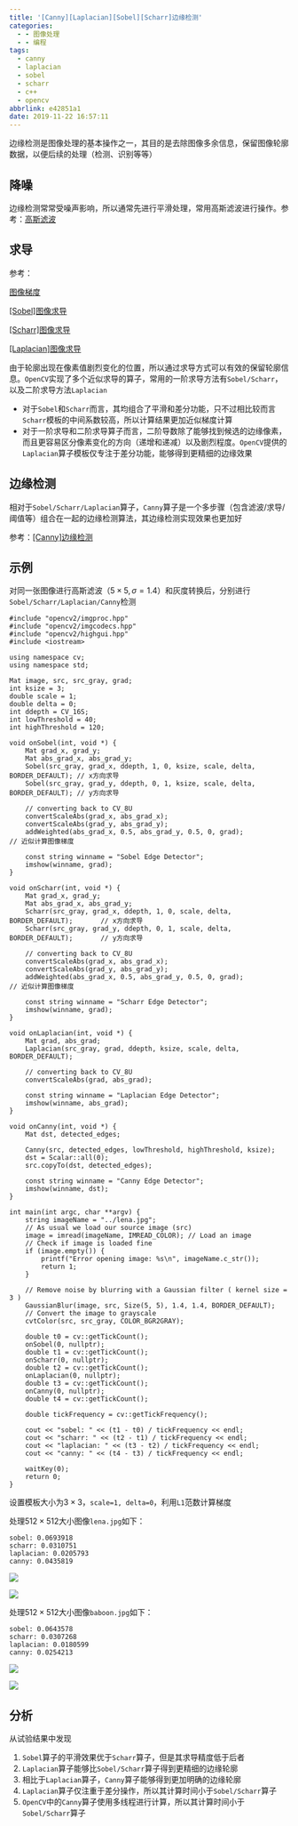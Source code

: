 ```yaml
---
title: '[Canny][Laplacian][Sobel][Scharr]边缘检测'
categories:
  - - 图像处理
  - - 编程
tags:
  - canny
  - laplacian
  - sobel
  - scharr
  - c++
  - opencv
abbrlink: e42851a1
date: 2019-11-22 16:57:11
---
```


边缘检测是图像处理的基本操作之一，其目的是去除图像多余信息，保留图像轮廓数据，以便后续的处理（检测、识别等等）

## 降噪

边缘检测常常受噪声影响，所以通常先进行平滑处理，常用高斯滤波进行操作。参考：[高斯滤波](https://www.zhujian.tech/posts/80b530f2.html)

## 求导

参考：

[图像梯度](https://blog.csdn.net/u012005313/article/details/84068249)

[[Sobel]图像求导](https://zj-image-processing.readthedocs.io/zh_CN/latest/opencv/[Sobel]%E5%9B%BE%E5%83%8F%E6%B1%82%E5%AF%BC.html)

[[Scharr]图像求导](https://zj-image-processing.readthedocs.io/zh_CN/latest/opencv/[Scharr]%E5%9B%BE%E5%83%8F%E6%B1%82%E5%AF%BC.html)

[[Laplacian]图像求导](https://zj-image-processing.readthedocs.io/zh_CN/latest/opencv/[Laplacian]%E5%9B%BE%E5%83%8F%E6%B1%82%E5%AF%BC.html)

由于轮廓出现在像素值剧烈变化的位置，所以通过求导方式可以有效的保留轮廓信息。`OpenCV`实现了多个近似求导的算子，常用的一阶求导方法有`Sobel/Scharr`，以及二阶求导方法`Laplacian`

* 对于`Sobel`和`Scharr`而言，其均组合了平滑和差分功能，只不过相比较而言`Scharr`模板的中间系数较高，所以计算结果更加近似梯度计算
* 对于一阶求导和二阶求导算子而言，二阶导数除了能够找到候选的边缘像素，而且更容易区分像素变化的方向（递增和递减）以及剧烈程度。`OpenCV`提供的`Laplacian`算子模板仅专注于差分功能，能够得到更精细的边缘效果

## 边缘检测

相对于`Sobel/Scharr/Laplacian`算子，`Canny`算子是一个多步骤（包含滤波/求导/阈值等）组合在一起的边缘检测算法，其边缘检测实现效果也更加好

参考：[[Canny]边缘检测](https://zj-image-processing.readthedocs.io/zh_CN/latest/opencv/[Canny]%E8%BE%B9%E7%BC%98%E6%A3%80%E6%B5%8B.html)

## 示例

对同一张图像进行高斯滤波（$5\times 5, \sigma=1.4$）和灰度转换后，分别进行`Sobel/Scharr/Laplacian/Canny`检测

```
#include "opencv2/imgproc.hpp"
#include "opencv2/imgcodecs.hpp"
#include "opencv2/highgui.hpp"
#include <iostream>

using namespace cv;
using namespace std;

Mat image, src, src_gray, grad;
int ksize = 3;
double scale = 1;
double delta = 0;
int ddepth = CV_16S;
int lowThreshold = 40;
int highThreshold = 120;

void onSobel(int, void *) {
    Mat grad_x, grad_y;
    Mat abs_grad_x, abs_grad_y;
    Sobel(src_gray, grad_x, ddepth, 1, 0, ksize, scale, delta, BORDER_DEFAULT); // x方向求导
    Sobel(src_gray, grad_y, ddepth, 0, 1, ksize, scale, delta, BORDER_DEFAULT); // y方向求导

    // converting back to CV_8U
    convertScaleAbs(grad_x, abs_grad_x);
    convertScaleAbs(grad_y, abs_grad_y);
    addWeighted(abs_grad_x, 0.5, abs_grad_y, 0.5, 0, grad);                     // 近似计算图像梯度

    const string winname = "Sobel Edge Detector";
    imshow(winname, grad);
}

void onScharr(int, void *) {
    Mat grad_x, grad_y;
    Mat abs_grad_x, abs_grad_y;
    Scharr(src_gray, grad_x, ddepth, 1, 0, scale, delta, BORDER_DEFAULT);       // x方向求导
    Scharr(src_gray, grad_y, ddepth, 0, 1, scale, delta, BORDER_DEFAULT);       // y方向求导

    // converting back to CV_8U
    convertScaleAbs(grad_x, abs_grad_x);
    convertScaleAbs(grad_y, abs_grad_y);
    addWeighted(abs_grad_x, 0.5, abs_grad_y, 0.5, 0, grad);                     // 近似计算图像梯度

    const string winname = "Scharr Edge Detector";
    imshow(winname, grad);
}

void onLaplacian(int, void *) {
    Mat grad, abs_grad;
    Laplacian(src_gray, grad, ddepth, ksize, scale, delta, BORDER_DEFAULT);

    // converting back to CV_8U
    convertScaleAbs(grad, abs_grad);

    const string winname = "Laplacian Edge Detector";
    imshow(winname, abs_grad);
}

void onCanny(int, void *) {
    Mat dst, detected_edges;

    Canny(src, detected_edges, lowThreshold, highThreshold, ksize);
    dst = Scalar::all(0);
    src.copyTo(dst, detected_edges);

    const string winname = "Canny Edge Detector";
    imshow(winname, dst);
}

int main(int argc, char **argv) {
    string imageName = "../lena.jpg";
    // As usual we load our source image (src)
    image = imread(imageName, IMREAD_COLOR); // Load an image
    // Check if image is loaded fine
    if (image.empty()) {
        printf("Error opening image: %s\n", imageName.c_str());
        return 1;
    }

    // Remove noise by blurring with a Gaussian filter ( kernel size = 3 )
    GaussianBlur(image, src, Size(5, 5), 1.4, 1.4, BORDER_DEFAULT);
    // Convert the image to grayscale
    cvtColor(src, src_gray, COLOR_BGR2GRAY);

    double t0 = cv::getTickCount();
    onSobel(0, nullptr);
    double t1 = cv::getTickCount();
    onScharr(0, nullptr);
    double t2 = cv::getTickCount();
    onLaplacian(0, nullptr);
    double t3 = cv::getTickCount();
    onCanny(0, nullptr);
    double t4 = cv::getTickCount();

    double tickFrequency = cv::getTickFrequency();

    cout << "sobel: " << (t1 - t0) / tickFrequency << endl;
    cout << "scharr: " << (t2 - t1) / tickFrequency << endl;
    cout << "laplacian: " << (t3 - t2) / tickFrequency << endl;
    cout << "canny: " << (t4 - t3) / tickFrequency << endl;

    waitKey(0);
    return 0;
}
```

设置模板大小为$3\times 3$，`scale=1, delta=0`，利用`L1`范数计算梯度

处理$512\times 512$大小图像`lena.jpg`如下：

```
sobel: 0.0693918
scharr: 0.0310751
laplacian: 0.0205793
canny: 0.0435819
```

![](/imgs/edge-detect/sobel-scharr.png)

![](/imgs/edge-detect/laplacian-canny.png)

处理$512\times 512$大小图像`baboon.jpg`如下：

```
sobel: 0.0643578
scharr: 0.0307268
laplacian: 0.0180599
canny: 0.0254213
```

![](/imgs/edge-detect/sobel-scharr-2.png)

![](/imgs/edge-detect/laplacian-canny-2.png)

## 分析

从试验结果中发现

1. `Sobel`算子的平滑效果优于`Scharr`算子，但是其求导精度低于后者
2. `Laplacian`算子能够比`Sobel/Scharr`算子得到更精细的边缘轮廓
3. 相比于`Laplacian`算子，`Canny`算子能够得到更加明确的边缘轮廓
4. `Laplacian`算子仅注重于差分操作，所以其计算时间小于`Sobel/Scharr`算子
5. `OpenCV`中的`Canny`算子使用多线程进行计算，所以其计算时间小于`Sobel/Scharr`算子
